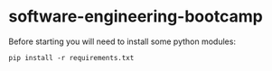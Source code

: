 # software-engineering-bootcamp

Before starting you will need to install some python modules:

`pip install -r requirements.txt`